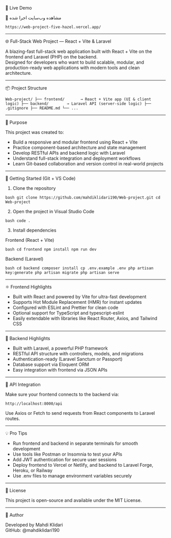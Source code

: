 🚀 Live Demo

🔗 مشاهده وب‌سایت اجرا شده

`https://web-project-five-hazel.vercel.app/`

---

🌐 Full-Stack Web Project — React + Vite & Laravel

A blazing-fast full-stack web application built with React + Vite on the frontend and Laravel (PHP) on the backend.  
Designed for developers who want to build scalable, modular, and production-ready web applications with modern tools and clean architecture.

---

📦 Project Structure

`
Web-project/
├── frontend/       → React + Vite app (UI & client logic)
├── backend/        → Laravel API (server-side logic)
├── .gitignore
├── README.md
└── ...
`

---

🎯 Purpose

This project was created to:

- Build a responsive and modular frontend using React + Vite  
- Practice component-based architecture and state management  
- Develop RESTful APIs and backend logic with Laravel  
- Understand full-stack integration and deployment workflows  
- Learn Git-based collaboration and version control in real-world projects  

---

🚀 Getting Started (Git + VS Code)

1. Clone the repository

`bash
git clone https://github.com/mahdiklidari190/Web-project.git
cd Web-project
`

2. Open the project in Visual Studio Code

`bash
code .
`

3. Install dependencies

Frontend (React + Vite)

`bash
cd frontend
npm install
npm run dev
`

Backend (Laravel)

`bash
cd backend
composer install
cp .env.example .env
php artisan key:generate
php artisan migrate
php artisan serve
`

---

⚛️ Frontend Highlights

- Built with React and powered by Vite for ultra-fast development
- Supports Hot Module Replacement (HMR) for instant updates
- Configured with ESLint and Prettier for clean code
- Optional support for TypeScript and typescript-eslint
- Easily extendable with libraries like React Router, Axios, and Tailwind CSS

---

🐘 Backend Highlights

- Built with Laravel, a powerful PHP framework
- RESTful API structure with controllers, models, and migrations
- Authentication-ready (Laravel Sanctum or Passport)
- Database support via Eloquent ORM
- Easy integration with frontend via JSON APIs

---

🔗 API Integration

Make sure your frontend connects to the backend via:

`
http://localhost:8000/api
`

Use Axios or Fetch to send requests from React components to Laravel routes.

---

💡 Pro Tips

- Run frontend and backend in separate terminals for smooth development
- Use tools like Postman or Insomnia to test your APIs
- Add JWT authentication for secure user sessions
- Deploy frontend to Vercel or Netlify, and backend to Laravel Forge, Heroku, or Railway
- Use .env files to manage environment variables securely

---

📜 License

This project is open-source and available under the MIT License.

---

🧠 Author

Developed by Mahdi Klidari  
GitHub: @mahdiklidari190
